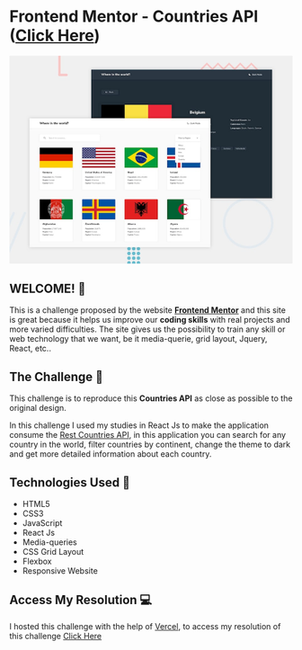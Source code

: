# Frontend Mentor -  Countries API ([Click Here](https://countries-api-samueloliveiraa.vercel.app/))

![Design preview for Countries API ](./src/image/desktop-preview.jpg)

## WELCOME! 👋  

This is a challenge proposed by the website **[Frontend Mentor](https://www.frontendmentor.io)** and this site is great because it helps us improve our **coding skills** with real projects and more varied difficulties. The site gives us the possibility to train any skill or web technology that we want, be it media-querie, grid layout, Jquery, React, etc..

## The Challenge 🎯

This challenge is to reproduce this **Countries API** as close as possible to the original design.

In this challenge I used my studies in React Js to make the application consume the [Rest Countries API](https://restcountries.com/), in this application you can search for any country in the world, filter countries by continent, change the theme to dark and get more detailed information about each country.

## Technologies Used 🧩

* HTML5
* CSS3
* JavaScript
* React Js
* Media-queries
* CSS Grid Layout
* Flexbox
* Responsive Website

## Access My Resolution 💻

   I hosted this challenge with the help of [Vercel](https://vercel.com), to access my resolution of this challenge [Click Here](https://countries-api-samueloliveira.vercel.app/)

